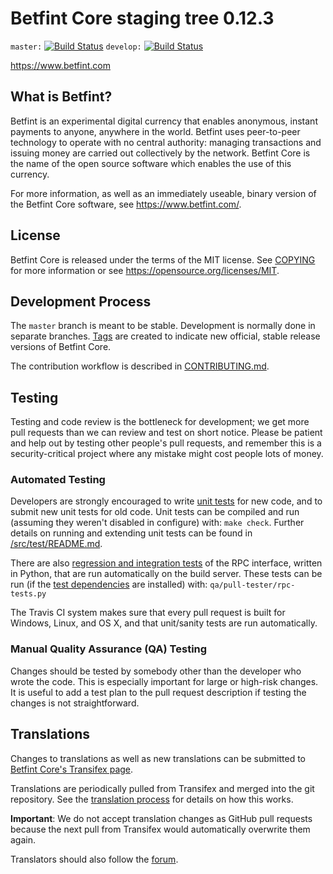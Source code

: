 Betfint Core staging tree 0.12.3
===============================

`master:` [![Build Status](https://travis-ci.org/betfintpay/betfint.svg?branch=master)](https://travis-ci.org/betfintpay/betfint) `develop:` [![Build Status](https://travis-ci.org/betfintpay/betfint.svg?branch=develop)](https://travis-ci.org/betfintpay/betfint/branches)

https://www.betfint.com


What is Betfint?
----------------

Betfint is an experimental digital currency that enables anonymous, instant
payments to anyone, anywhere in the world. Betfint uses peer-to-peer technology
to operate with no central authority: managing transactions and issuing money
are carried out collectively by the network. Betfint Core is the name of the open
source software which enables the use of this currency.

For more information, as well as an immediately useable, binary version of
the Betfint Core software, see https://www.betfint.com/.


License
-------

Betfint Core is released under the terms of the MIT license. See [COPYING](COPYING) for more
information or see https://opensource.org/licenses/MIT.

Development Process
-------------------

The `master` branch is meant to be stable. Development is normally done in separate branches.
[Tags](https://github.com/betfintpay/betfint/tags) are created to indicate new official,
stable release versions of Betfint Core.

The contribution workflow is described in [CONTRIBUTING.md](CONTRIBUTING.md).

Testing
-------

Testing and code review is the bottleneck for development; we get more pull
requests than we can review and test on short notice. Please be patient and help out by testing
other people's pull requests, and remember this is a security-critical project where any mistake might cost people
lots of money.

### Automated Testing

Developers are strongly encouraged to write [unit tests](src/test/README.md) for new code, and to
submit new unit tests for old code. Unit tests can be compiled and run
(assuming they weren't disabled in configure) with: `make check`. Further details on running
and extending unit tests can be found in [/src/test/README.md](/src/test/README.md).

There are also [regression and integration tests](/qa) of the RPC interface, written
in Python, that are run automatically on the build server.
These tests can be run (if the [test dependencies](/qa) are installed) with: `qa/pull-tester/rpc-tests.py`

The Travis CI system makes sure that every pull request is built for Windows, Linux, and OS X, and that unit/sanity tests are run automatically.

### Manual Quality Assurance (QA) Testing

Changes should be tested by somebody other than the developer who wrote the
code. This is especially important for large or high-risk changes. It is useful
to add a test plan to the pull request description if testing the changes is
not straightforward.

Translations
------------

Changes to translations as well as new translations can be submitted to
[Betfint Core's Transifex page](https://www.transifex.com/projects/p/betfint/).

Translations are periodically pulled from Transifex and merged into the git repository. See the
[translation process](doc/translation_process.md) for details on how this works.

**Important**: We do not accept translation changes as GitHub pull requests because the next
pull from Transifex would automatically overwrite them again.

Translators should also follow the [forum](https://www.betfint.com/forum/topic/betfint-worldwide-collaboration.88/).

